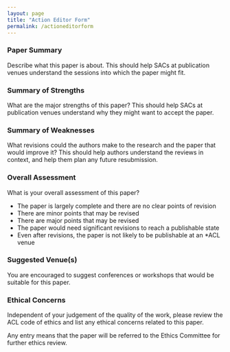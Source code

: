 ```yaml
---
layout: page
title: "Action Editor Form"
permalink: /actioneditorform
---
```


### Paper Summary

Describe what this paper is about. This should help SACs at publication venues understand the sessions into which the paper might fit.

### Summary of Strengths

What are the major strengths of this paper? This should help SACs at publication venues understand why they might want to accept the paper.

### Summary of Weaknesses

What revisions could the authors make to the research and the paper that would improve it? This should help authors understand the reviews in context, and help them plan any future resubmission.

### Overall Assessment

What is your overall assessment of this paper?  

* The paper is largely complete and there are no clear points of revision
* There are minor points that may be revised
* There are major points that may be revised
* The paper would need significant revisions to reach a publishable state
* Even after revisions, the paper is not likely to be publishable at an *ACL venue

### Suggested Venue(s)

You are encouraged to suggest conferences or workshops that would be suitable for this paper.

### Ethical Concerns

Independent of your judgement of the quality of the work, please review the ACL code of ethics and list any ethical concerns related to this paper. 

Any entry means that the paper will be referred to the Ethics Committee for further ethics review. 
